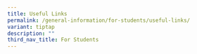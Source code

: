 ```yaml
---
title: Useful Links
permalink: /general-information/for-students/useful-links/
variant: tiptap
description: ""
third_nav_title: For Students
---
```

